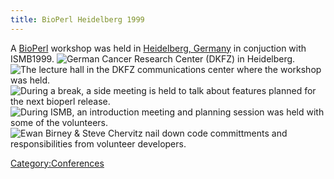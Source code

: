 ```yaml
---
title: BioPerl Heidelberg 1999
---
```


A [BioPerl](bp:BioPerl "wikilink") workshop was held in [Heidelberg,
Germany](wp:Heidelberg,_Germany "wikilink") in conjuction with ISMB1999.
![German Cancer Research Center (DKFZ) in
Heidelberg.](Bioperl-Heidelberg-1999-5.jpg "fig:German Cancer Research Center (DKFZ) in Heidelberg.")
![The lecture hall in the DKFZ communications center where the workshop
was
held.](Bioperl-Heidelberg-1999-4.jpg "fig:The lecture hall in the DKFZ communications center where the workshop was held.")
![During a break, a side meeting is held to talk about features planned
for the next bioperl
release.](Bioperl-Heidelberg-1999-1.jpg "fig:During a break, a side meeting is held to talk about features planned for the next bioperl release.")
![During ISMB, an introduction meeting and planning session was held
with some of the
volunteers.](Bioperl-Heidelberg-1999-2.jpg "fig:During ISMB, an introduction meeting and planning session was held with some of the volunteers.")
![[Ewan Birney](bp:Ewan_Birney "wikilink") & [Steve
Chervitz](bp:Steve_Chervitz "wikilink") nail down code committments and
responsibilities from volunteer
developers.](Bioperl-Heidelberg-1999-3.jpg "fig:Ewan Birney & Steve Chervitz nail down code committments and responsibilities from volunteer developers.")

<Category:Conferences>
